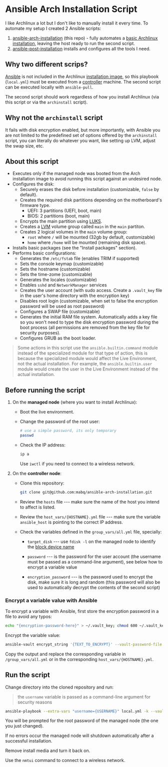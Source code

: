 # Ansible Arch Installation Script

I like Archlinux a lot but I don't like to manually install it every time. To automate my setup I created 2 Ansible scripts:

1. [ansible-arch-installation](https://github.com/mabq/ansible-arch-installation) (this repo) - fully automates a [basic Archlinux installation](https://wiki.archlinux.org/title/Installation_guide), leaving the host ready to run the second script.
2. [ansible-post-installation](https://github.com/mabq/ansible-post-installation) installs and configures all the tools I need.


## Why two different scrips?

[Ansible](https://archlinux.org/packages/extra/any/ansible/) is not included in the Archlinux [installation image](https://archlinux.org/download/), so this playbook (`local.yml`) must be executed from a [controller](https://docs.ansible.com/ansible/latest/getting_started/index.html#getting-started-with-ansible) machine. The second script can be executed locally with `ansible-pull`.

The second script should work regardless of how you install Archlinux (via this script or via the `archinstall` script).


## Why not the `archinstall` script 

It fails with disk encryption enabled, but more importantly, with Ansible you are not limited to the predefined set of options offered by the `archinstall` script, you can literally do whatever you want, like setting up LVM, adjust the swap size, etc.


## About this script

   - Executes only if the managed node was booted from the Arch installation image to avoid running this script against an undesired node.
   - Configures the disk:
     - Securely erases the disk before installation (customizable, `false` by default).
     - Creates the required disk partitions depending on the motherboard's firmware type.
       - UEFI: 3 partitions (UEFI, boot, main)
       - BIOS: 2 partitions (boot, main)
     - Encrypts the main partition using [LUKS](https://wiki.archlinux.org/title/Dm-crypt/Encrypting_an_entire_system#LVM_on_LUKS).
     - Creates a [LVM](https://wiki.archlinux.org/title/LVM) volume group called `main` in the `main` partiton.
     - Creates 2 logical volumes in the `main` volume group:
       - `root` where `/` will be mounted (32gb by default, customizable)
       - `home` where `/home` will be mounted (remaining disk space).
   - Installs basic packages (see the "Install packages" section).
   - Performs basic configurations:
     - Generates the `/etc/fstab` file (enables TRIM if supported)
     - Sets the console keymap (customizable)
     - Sets the hostname (customizable)
     - Sets the time-zome (customizable)
     - Generates the locales (customizable)
     - Enables `sshd` and `NetworkManager` services
     - Creates the user account (with sudo access. Create a `.vault_key` file in the user's home directory with the encryption key)
     - Disables root login (customizable, when set to false the encryption password will be used as root password)
     - Configures a SWAP file (customizable)
     - Generates the initial RAM file system. Automatically adds a key file so you won't need to type the disk encryption password during the boot process (all permissions are removed from the key file for security purposes).
     - Configures GRUB as the boot loader.

> Some actions in this script use the `ansible.builtin.command` module instead of the specialized module for that type of action, this is because the specialized module would affect the Live Environment, not the actual installation. For example, the `ansible.builtin.user` module would create the user in the Live Environment instead of the actual installation. 


## Before running the script

1. On the **managed node** (where you want to install Archlinux):

   - Boot the live environment.
   
   - Change the password of the root user:
   
     ```bash
     # use a simple password, its only temporary
     passwd
     ```
   
   - Check the IP address:
   
     ```bash
     ip a
     ```
   
     Use `iwctl` if you need to connect to a wireless network.

2. On the **controller node**:

   - Clone this repository:
   
     ```bash
     git clone git@github.com:mabq/ansible-arch-installation.git
     ``` 
   
   - Review the `hosts` file --- make sure the name of the host you intend to affect is listed.
   
   - Review the `host_vars/{HOSTNAME}.yml` file --- make sure the variable `ansible_host` is pointing to the correct IP address.

   - Check the variables defined in the `group_vars/all.yml` file, specially:

     - `target_disk` --- use `fdisk -l` on the managed node to identify the [block device name](https://wiki.archlinux.org/title/Device_file#Block_devices)

     - `password` --- is the password for the user account (the username must be passed as a command-line argument), see below how to encrypt a variable value

     - `encryption_password` --- is the password used to encrypt the disk, make sure it is long and random (this password will also be used to automatically decrypt the contents of the second script)

### Encrypt a variable value with Ansible

To encrypt a variable with Ansible, first store the encryption password in a file to avoid any typos:

   ```bash
   echo "{encryption-password-here}" > ~/.vault_key; chmod 600 ~/.vault_key
   ```

Encrypt the variable value:

   ```bash
   ansible-vault encrypt_string '{TEXT_TO_ENCRYPT}' --vault-password-file ~/.vault_key --name '{VARIABLE_NAME}'`
   ```

Copy the output and replace the corresponding variable in `/group_vars/all.yml` or in the corresponding `host_vars/{HOSTNAME}.yml`.


## Run the script

Change directory into the cloned repository and run:

> the `username` variable is passed as a command-line argument for security reasons

   ```bash
   ansible-playbook --extra-vars "username={USERNAME}" local.yml -k --vault-password-file ~/.vault_key
   ```

You will be prompted for the root password of the managed node (the one you just changed).

If no errors occur the managed node will shutdown automatically after a successful installation.

Remove install media and turn it back on.

Use the `nmtui` command to connect to a wireless network.

